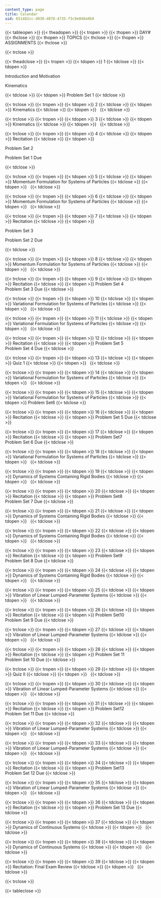```yaml
---
content_type: page
title: Calendar
uid: 651482cc-d030-d878-4735-f3c9e040a9b9
---
```


{{< tableopen >}}
{{< theadopen >}}
{{< tropen >}}
{{< thopen >}}
DAY#
{{< thclose >}}
{{< thopen >}}
TOPICS
{{< thclose >}}
{{< thopen >}}
ASSIGNMENTS
{{< thclose >}}

{{< trclose >}}

{{< theadclose >}}
{{< tropen >}}
{{< tdopen >}}
1
{{< tdclose >}}
{{< tdopen >}}


Introduction and Motivation

Kinematics


{{< tdclose >}}
{{< tdopen >}}
Problem Set 1
{{< tdclose >}}

{{< trclose >}}
{{< tropen >}}
{{< tdopen >}}
2
{{< tdclose >}}
{{< tdopen >}}
Kinematics
{{< tdclose >}}
{{< tdopen >}}
 
{{< tdclose >}}

{{< trclose >}}
{{< tropen >}}
{{< tdopen >}}
3
{{< tdclose >}}
{{< tdopen >}}
Kinematics
{{< tdclose >}}
{{< tdopen >}}
 
{{< tdclose >}}

{{< trclose >}}
{{< tropen >}}
{{< tdopen >}}
4
{{< tdclose >}}
{{< tdopen >}}
Recitation
{{< tdclose >}}
{{< tdopen >}}


Problem Set 2

Problem Set 1 Due


{{< tdclose >}}

{{< trclose >}}
{{< tropen >}}
{{< tdopen >}}
5
{{< tdclose >}}
{{< tdopen >}}
Momentum Formulation for Systems of Particles
{{< tdclose >}}
{{< tdopen >}}
 
{{< tdclose >}}

{{< trclose >}}
{{< tropen >}}
{{< tdopen >}}
6
{{< tdclose >}}
{{< tdopen >}}
Momentum Formulation for Systems of Particles
{{< tdclose >}}
{{< tdopen >}}
 
{{< tdclose >}}

{{< trclose >}}
{{< tropen >}}
{{< tdopen >}}
7
{{< tdclose >}}
{{< tdopen >}}
Recitation
{{< tdclose >}}
{{< tdopen >}}


Problem Set 3

Problem Set 2 Due


{{< tdclose >}}

{{< trclose >}}
{{< tropen >}}
{{< tdopen >}}
8
{{< tdclose >}}
{{< tdopen >}}
Momentum Formulation for Systems of Particles
{{< tdclose >}}
{{< tdopen >}}
 
{{< tdclose >}}

{{< trclose >}}
{{< tropen >}}
{{< tdopen >}}
9
{{< tdclose >}}
{{< tdopen >}}
Recitation
{{< tdclose >}}
{{< tdopen >}}
Problem Set 4  
Problem Set 3 Due
{{< tdclose >}}

{{< trclose >}}
{{< tropen >}}
{{< tdopen >}}
10
{{< tdclose >}}
{{< tdopen >}}
Variational Formulation for Systems of Particles
{{< tdclose >}}
{{< tdopen >}}
 
{{< tdclose >}}

{{< trclose >}}
{{< tropen >}}
{{< tdopen >}}
11
{{< tdclose >}}
{{< tdopen >}}
Variational Formulation for Systems of Particles
{{< tdclose >}}
{{< tdopen >}}
 
{{< tdclose >}}

{{< trclose >}}
{{< tropen >}}
{{< tdopen >}}
12
{{< tdclose >}}
{{< tdopen >}}
Recitation
{{< tdclose >}}
{{< tdopen >}}
Problem Set 5  
Problem Set 4 Due
{{< tdclose >}}

{{< trclose >}}
{{< tropen >}}
{{< tdopen >}}
13
{{< tdclose >}}
{{< tdopen >}}
Quiz 1
{{< tdclose >}}
{{< tdopen >}}
 
{{< tdclose >}}

{{< trclose >}}
{{< tropen >}}
{{< tdopen >}}
14
{{< tdclose >}}
{{< tdopen >}}
Variational Formulation for Systems of Particles
{{< tdclose >}}
{{< tdopen >}}
 
{{< tdclose >}}

{{< trclose >}}
{{< tropen >}}
{{< tdopen >}}
15
{{< tdclose >}}
{{< tdopen >}}
Variational Formulation for Systems of Particles
{{< tdclose >}}
{{< tdopen >}}
Problem Set6
{{< tdclose >}}

{{< trclose >}}
{{< tropen >}}
{{< tdopen >}}
16
{{< tdclose >}}
{{< tdopen >}}
Recitation
{{< tdclose >}}
{{< tdopen >}}
Problem Set 5 Due
{{< tdclose >}}

{{< trclose >}}
{{< tropen >}}
{{< tdopen >}}
17
{{< tdclose >}}
{{< tdopen >}}
Recitation
{{< tdclose >}}
{{< tdopen >}}
Problem Set7  
Problem Set 6 Due
{{< tdclose >}}

{{< trclose >}}
{{< tropen >}}
{{< tdopen >}}
18
{{< tdclose >}}
{{< tdopen >}}
Variational Formulation for Systems of Particles
{{< tdclose >}}
{{< tdopen >}}
 
{{< tdclose >}}

{{< trclose >}}
{{< tropen >}}
{{< tdopen >}}
19
{{< tdclose >}}
{{< tdopen >}}
Dynamics of Systems Containing Rigid Bodies
{{< tdclose >}}
{{< tdopen >}}
 
{{< tdclose >}}

{{< trclose >}}
{{< tropen >}}
{{< tdopen >}}
20
{{< tdclose >}}
{{< tdopen >}}
Recitation
{{< tdclose >}}
{{< tdopen >}}
Problem Set8  
Problem Set 7 Due
{{< tdclose >}}

{{< trclose >}}
{{< tropen >}}
{{< tdopen >}}
21
{{< tdclose >}}
{{< tdopen >}}
Dynamics of Systems Containing Rigid Bodies
{{< tdclose >}}
{{< tdopen >}}
 
{{< tdclose >}}

{{< trclose >}}
{{< tropen >}}
{{< tdopen >}}
22
{{< tdclose >}}
{{< tdopen >}}
Dynamics of Systems Containing Rigid Bodies
{{< tdclose >}}
{{< tdopen >}}
 
{{< tdclose >}}

{{< trclose >}}
{{< tropen >}}
{{< tdopen >}}
23
{{< tdclose >}}
{{< tdopen >}}
Recitation
{{< tdclose >}}
{{< tdopen >}}
Problem Set9  
Problem Set 8 Due
{{< tdclose >}}

{{< trclose >}}
{{< tropen >}}
{{< tdopen >}}
24
{{< tdclose >}}
{{< tdopen >}}
Dynamics of Systems Containing Rigid Bodies
{{< tdclose >}}
{{< tdopen >}}
 
{{< tdclose >}}

{{< trclose >}}
{{< tropen >}}
{{< tdopen >}}
25
{{< tdclose >}}
{{< tdopen >}}
Vibration of Linear Lumped-Parameter Systems
{{< tdclose >}}
{{< tdopen >}}
 
{{< tdclose >}}

{{< trclose >}}
{{< tropen >}}
{{< tdopen >}}
26
{{< tdclose >}}
{{< tdopen >}}
Recitation
{{< tdclose >}}
{{< tdopen >}}
Problem Set10  
Problem Set 9 Due
{{< tdclose >}}

{{< trclose >}}
{{< tropen >}}
{{< tdopen >}}
27
{{< tdclose >}}
{{< tdopen >}}
Vibration of Linear Lumped-Parameter Systems
{{< tdclose >}}
{{< tdopen >}}
 
{{< tdclose >}}

{{< trclose >}}
{{< tropen >}}
{{< tdopen >}}
28
{{< tdclose >}}
{{< tdopen >}}
Recitation
{{< tdclose >}}
{{< tdopen >}}
Problem Set 11  
Problem Set 10 Due
{{< tdclose >}}

{{< trclose >}}
{{< tropen >}}
{{< tdopen >}}
29
{{< tdclose >}}
{{< tdopen >}}
Quiz II
{{< tdclose >}}
{{< tdopen >}}
 
{{< tdclose >}}

{{< trclose >}}
{{< tropen >}}
{{< tdopen >}}
30
{{< tdclose >}}
{{< tdopen >}}
Vibration of Linear Lumped-Parameter Systems
{{< tdclose >}}
{{< tdopen >}}
 
{{< tdclose >}}

{{< trclose >}}
{{< tropen >}}
{{< tdopen >}}
31
{{< tdclose >}}
{{< tdopen >}}
Recitation
{{< tdclose >}}
{{< tdopen >}}
Problem Set12  
Problem Set 11 Due
{{< tdclose >}}

{{< trclose >}}
{{< tropen >}}
{{< tdopen >}}
32
{{< tdclose >}}
{{< tdopen >}}
Vibration of Linear Lumped-Parameter Systems
{{< tdclose >}}
{{< tdopen >}}
 
{{< tdclose >}}

{{< trclose >}}
{{< tropen >}}
{{< tdopen >}}
33
{{< tdclose >}}
{{< tdopen >}}
Vibration of Linear Lumped-Parameter Systems
{{< tdclose >}}
{{< tdopen >}}
 
{{< tdclose >}}

{{< trclose >}}
{{< tropen >}}
{{< tdopen >}}
34
{{< tdclose >}}
{{< tdopen >}}
Recitation
{{< tdclose >}}
{{< tdopen >}}
Problem Set13  
Problem Set 12 Due
{{< tdclose >}}

{{< trclose >}}
{{< tropen >}}
{{< tdopen >}}
35
{{< tdclose >}}
{{< tdopen >}}
Vibration of Linear Lumped-Parameter Systems
{{< tdclose >}}
{{< tdopen >}}
 
{{< tdclose >}}

{{< trclose >}}
{{< tropen >}}
{{< tdopen >}}
36
{{< tdclose >}}
{{< tdopen >}}
Recitation
{{< tdclose >}}
{{< tdopen >}}
Problem Set 13 Due
{{< tdclose >}}

{{< trclose >}}
{{< tropen >}}
{{< tdopen >}}
37
{{< tdclose >}}
{{< tdopen >}}
Dynamics of Continuous Systems
{{< tdclose >}}
{{< tdopen >}}
 
{{< tdclose >}}

{{< trclose >}}
{{< tropen >}}
{{< tdopen >}}
38
{{< tdclose >}}
{{< tdopen >}}
Dynamics of Continuous Systems
{{< tdclose >}}
{{< tdopen >}}
 
{{< tdclose >}}

{{< trclose >}}
{{< tropen >}}
{{< tdopen >}}
39
{{< tdclose >}}
{{< tdopen >}}
Recitation: Final Exam Review
{{< tdclose >}}
{{< tdopen >}}
 
{{< tdclose >}}

{{< trclose >}}

{{< tableclose >}}